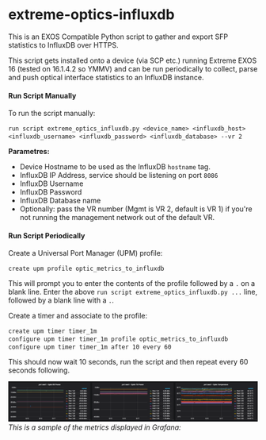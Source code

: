 # extreme-optics-influxdb
This is an EXOS Compatible Python script to gather and export SFP statistics to InfluxDB over HTTPS.

This script gets installed onto a device (via SCP etc.) running Extreme EXOS 16 (tested on 16.1.4.2 so YMMV) and can be run periodically to collect, parse and push optical interface statistics to an InfluxDB instance.


#### Run Script Manually
To run the script manually:
```
run script extreme_optics_influxdb.py <device_name> <influxdb_host> <influxdb_username> <influxdb_password> <influxdb_database> --vr 2
```
**Parametres:**
- Device Hostname to be used as the InfluxDB `hostname` tag.
- InfluxDB IP Address, service should be listening on port `8086`
- InfluxDB Username
- InfluxDB Password
- InfluxDB Database name
- Optionally: pass the VR number (Mgmt is VR 2, default is VR 1) if you're not running the management network out of the default VR.

#### Run Script Periodically
Create a Universal Port Manager (UPM) profile:
```
create upm profile optic_metrics_to_influxdb
```
This will prompt you to enter the contents of the profile followed by a `.` on a blank line.
Enter the above `run script extreme_optics_influxdb.py ...` line, followed by a blank line with a `.`.

Create a timer and associate to the profile:
```
create upm timer timer_1m
configure upm timer timer_1m profile optic_metrics_to_influxdb
configure upm timer timer_1m after 10 every 60
```

This should now wait 10 seconds, run the script and then repeat every 60 seconds following.


![Three metric panels showing RX, TX and Temp](grafana_influx_optic_metrics.png)
*This is a sample of the metrics displayed in Grafana:*